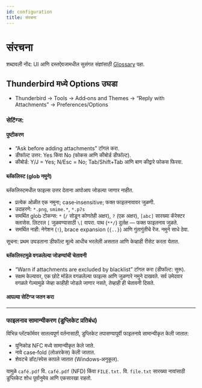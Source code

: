 ```yaml
---
id: configuration
title: संरचना
---
```


# संरचना

शब्दावली नोंद: UI आणि दस्तऐवजामधील सुसंगत संज्ञांसाठी [Glossary](glossary) पहा.

## Thunderbird मध्ये Options उघडा

- Thunderbird → Tools → Add‑ons and Themes → “Reply with Attachments” → Preferences/Options

### सेटिंग्ज:

#### पुष्टीकरण

- “Ask before adding attachments” टॉगल करा.
- डीफॉल्ट उत्तर: Yes किंवा No (फोकस आणि कीबोर्ड डीफॉल्ट).
- कीबोर्ड: Y/J = Yes; N/Esc = No; Tab/Shift+Tab आणि बाण कीद्वारे फोकस फिरवा.

#### ब्लॅकलिस्ट (glob नमुने)

ब्लॅकलिस्टमधील फाइल्स उत्तर देताना आपोआप जोडल्या जाणार नाहीत.

- प्रत्येक ओळीत एक नमुना; case‑insensitive; फक्त फाइलनावावर जुळणी.
- उदाहरणे: `*.png`, `smime.*`, `*.p7s`
- समर्थित glob टोकन्स: `*` (`/` सोडून कोणतेही अक्षर), `?` (एक अक्षर), `[abc]` सारख्या कॅरेक्टर क्लासेस. लिटरल `[` जुळवण्यासाठी `\[` वापरा. पाथ (`**/`) दुर्लक्ष — फक्त फाइलनाव जुळते.
- समर्थित नाही: नेगेशन (`!`), brace expansion (`{..}`) आणि गुंतागुंतीचे रेंज. नमुने साधे ठेवा.

सूचना: प्रथम उघडताना डीफॉल्ट मूल्ये आधीच भरलेली असतात आणि केव्हाही रीसेट करता येतात.

#### ब्लॅकलिस्टमुळे वगळलेल्या जोडण्यांची चेतावनी

- “Warn if attachments are excluded by blacklist” टॉगल करा (डीफॉल्ट: सुरू).
- सक्षम केल्यावर, एक छोटे मॉडेल वगळलेल्या फाइल्स आणि जुळणारे नमुने दाखवते. सर्व उमेदवार वगळले गेल्यामुळे जेव्हा काहीही जोडले जाणार नसते, तेव्हाही ही चेतावनी दिसते.

#### आपल्या सेटिंग्ज जतन करा

---

### फाइलनाव सामान्यीकरण (डुप्लिकेट प्रतिबंध)

विभिन्न प्लॅटफॉर्मवर सातत्यपूर्ण वर्तनासाठी, डुप्लिकेट तपासण्यापूर्वी फाइलनावे सामान्यीकृत केली जातात:

- युनिकोड NFC मध्ये सामान्यीकृत केले जाते.
- नावे case‑fold (लोअरकेस) केली जातात.
- शेवटचे डॉट/स्पेस कापले जातात (Windows‑अनुकूल).

यामुळे `café.pdf` वि. `café.pdf` (NFD) किंवा `FILE.txt.` वि. `file.txt` सारख्या नावांसाठी डुप्लिकेट शोध पूर्वानुमेय आणि एकसारखा राहतो.
